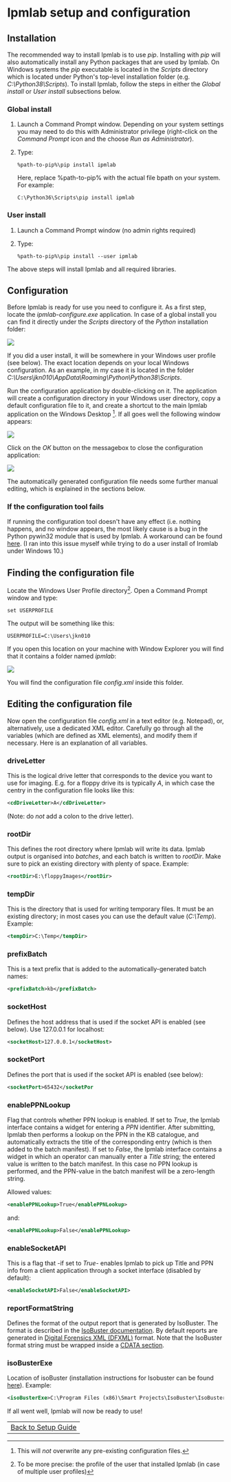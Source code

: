 # Ipmlab setup and configuration

## Installation

The recommended way to install Ipmlab is to use *pip*. Installing with *pip* will also automatically install any Python packages that are used by Ipmlab. On Windows systems the *pip* executable is located in the *Scripts* directory which is located under Python's top-level installation folder (e.g. *C:\Python38\Scripts*). To install Ipmlab, follow the steps in either the *Global install* or *User install* subsections below.

### Global install

1. Launch a Command Prompt window. Depending on your system settings you may need to do this with Administrator privilege (right-click on the *Command Prompt* icon and the choose *Run as Administrator*).
2. Type:

      `%path-to-pip%\pip install ipmlab`

    Here, replace %path-to-pip% with the actual file bpath on your system. For example:

     `C:\Python36\Scripts\pip install ipmlab`

### User install

1. Launch a Command Prompt window (no admin rights required)
2. Type:

      `%path-to-pip%\pip install --user ipmlab`

The above steps will install Ipmlab and all required libraries.

## Configuration

Before Ipmlab is ready for use you need to configure it. As a first step, locate the *ipmlab-configure.exe* application. In case of a global install you can find it directly under the *Scripts* directory of the *Python* installation folder:

![](./img/ipmlab-configure-location.png)

If you did a user install, it will be somewhere in your Windows user profile (see below). The exact location depends on your local Windows configuration. As an example, in my case it is located in the folder *C:\Users\jkn010\AppData\Roaming\Python\Python38\Scripts*.

Run the configuration application by double-clicking on it. The application will create a configuration directory in your Windows user directory, copy a default configuration file to it, and create a shortcut to the main Ipmlab application on the Windows Desktop [^1]. If all goes well the following window appears:

![](./img/ipmlab-configure-1.png)

Click on the *OK* button on the messagebox to close the configuration application:

![](./img/ipmlab-configure-2.png)

The automatically generated configuration file needs some further manual editing, which is explained in the sections below.

### If the configuration tool fails

If running the configuration tool doesn't have any effect (i.e. nothing happens, and no window appears, the most likely cause is a bug in the Python pywin32 module that is used by Ipmlab. A workaround can be found [here](https://github.com/KBNLresearch/iromlab/issues/100#issuecomment-594656069). (I ran into this issue myself while trying to do a user install of Iromlab under Windows 10.)

## Finding the configuration file

Locate the Windows User Profile directory[^2]. Open a Command Prompt window and type:

```
set USERPROFILE
```

The output will be something like this:

```
USERPROFILE=C:\Users\jkn010
```

If you open this location on your machine with Window Explorer you will find that it contains a folder named *ipmlab*:   

![](./img/userDir.png)

You will find the configuration file *config.xml* inside this folder.

## Editing the configuration file

Now open the configuration file *config.xml* in a text editor (e.g. Notepad), or, alternatively, use a dedicated XML editor. Carefully go through all the variables (which are defined as XML elements), and modify them if necessary. Here is an explanation of all variables.

### driveLetter

This is the logical drive letter that corresponds to the device you want to use for imaging. E.g. for a floppy drive its is typically *A*, in which case the centry in the configuration file looks like this:

```xml
<cdDriveLetter>A</cdDriveLetter>
```

(Note: do *not* add a colon to the drive letter).

### rootDir

This defines the root directory where Ipmlab will write its data. Ipmlab output is organised into *batches*, and each batch is written to *rootDir*. Make sure to pick an existing directory with plenty of space. Example:

```xml
<rootDir>E:\floppyImages</rootDir>
```

### tempDir

This is the directory that is used for writing temporary files. It must be an existing directory; in most cases you can use the default value (*C:\Temp*). Example:

```xml
<tempDir>C:\Temp</tempDir>
```

### prefixBatch

This is a text prefix that is added to the automatically-generated batch names:

```xml
<prefixBatch>kb</prefixBatch>
```

### socketHost

Defines the host address that is used if the socket API is enabled (see below). Use 127.0.0.1 for localhost:

```xml
<socketHost>127.0.0.1</socketHost>
```

### socketPort

Defines the port that is used if the socket API is enabled (see below):

```xml
<socketPort>65432</socketPor
```

### enablePPNLookup

Flag that controls whether PPN lookup is enabled. If set to *True*, the Ipmlab interface contains a widget for entering a *PPN* identifier. After submitting, Ipmlab then performs a lookup on the PPN in the KB catalogue, and automatically extracts the title of the corresponding entry (which is then added to the batch manifest). If set to *False*, the Ipmlab interface contains a widget in which an operator can manually enter a *Title* string; the entered value is written to the batch manifest. In this case no PPN lookup is performed, and the PPN-value in the batch manifest will be a zero-length string.

Allowed values:

```xml
<enablePPNLookup>True</enablePPNLookup>
```

and:

```xml
<enablePPNLookup>False</enablePPNLookup>
```

### enableSocketAPI

This is a flag that -if set to *True*- enables Ipmlab to pick up Title and PPN info from a client application through a socket interface (disabled by default):

```xml
<enableSocketAPI>False</enableSocketAPI>
```

### reportFormatString

Defines the format of the output report that is generated  by IsoBuster. The format is described in the [IsoBuster documentation](https://www.isobuster.com/tips/build_custom_lists_and_reports_via_gui_or_cmd). By default reports are generated in [Digital Forensics XML (DFXML)](http://www.forensicswiki.org/wiki/Category:Digital_Forensics_XML) format. Note that the IsoBuster format string must be wrapped inside a [CDATA section](https://en.wikipedia.org/wiki/CDATA).

### isoBusterExe

Location of isoBuster (installation instructions for Isobuster can be found [here](./setupIsobuster.md)). Example:

```xml
<isoBusterExe>C:\Program Files (x86)\Smart Projects\IsoBuster\IsoBuster.exe</isoBusterExe>
```

If all went well, Ipmlab will now be ready to use!

| |
|:--|
|[Back to Setup Guide](./setupGuide.md)|

[^1]: This will *not* overwrite any pre-existing configuration files.

[^2]: To be more precise: the profile of the user that installed Ipmlab (in case of multiple user profiles)
